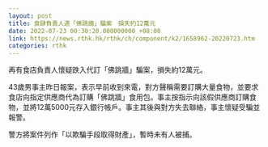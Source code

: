 ```yaml
---
layout: post
title: 食肆負責人遇「佛跳牆」騙案　損失約12萬元
date: 2022-07-23 00:30:20.000000000 +08:00
link: https://news.rthk.hk/rthk/ch/component/k2/1658962-20220723.htm
categories: rthk
---
```


再有食店負責人懷疑跌入代訂「佛跳牆」騙案，損失約12萬元。

43歲男事主昨日報案，表示早前收到來電，對方聲稱需要訂購大量食物，並要求食店向指定供應商代為訂購「佛跳牆」食用包。事主按指示向該假供應商訂購食物，並將12萬5000元存入銀行帳戶。事主其後與對方失去聯絡，事主懷疑受騙並報警。

警方將案件列作「以欺騙手段取得財產」，暫時未有人被捕。
